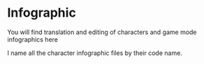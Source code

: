 # Infographic

You will find translation and editing of characters and game mode infographics here

I name all the character infographic files by their code name.

